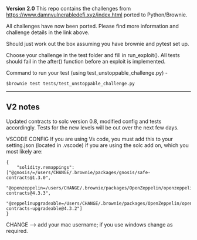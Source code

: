 **Version 2.0**
This repo contains the challenges from https://www.damnvulnerabledefi.xyz/index.html ported to Python/Brownie.

All challenges have now been ported. Please find more information and challenge details in the link above.

Should just work out the box assuming you have brownie and pytest set up. 

Choose your challenge in the test folder and fill in run_exploit(). All tests should fail in the after() function before an exploit is implemented.

Command to run your test (using test_unstoppable_challenge.py) - 
```
$brownie test tests/test_unstoppable_challenge.py
```

---
## V2 notes
Updated contracts to solc version 0.8, modified config and tests accordingly.
Tests for the new levels will be out over the next few days.

VSCODE CONFIG
If you are using Vs code, you must add this to your setting.json (located in .vscode) if you are using the solc add on, which you most likely are:

```
{
    "solidity.remappings": ["@gnosis/=/users/CHANGE/.brownie/packages/gnosis/safe-contracts@1.3.0",
                            "@openzeppelin=/users/CHANGE/.brownie/packages/OpenZeppelin/openzeppelin-contracts@4.3.3",
                            "@zeppelinupgradeable=/Users/CHANGE/.brownie/packages/OpenZeppelin/openzeppelin-contracts-upgradeable@4.3.2"]
}
```

CHANGE --> add your mac username; if you use windows change as required.

